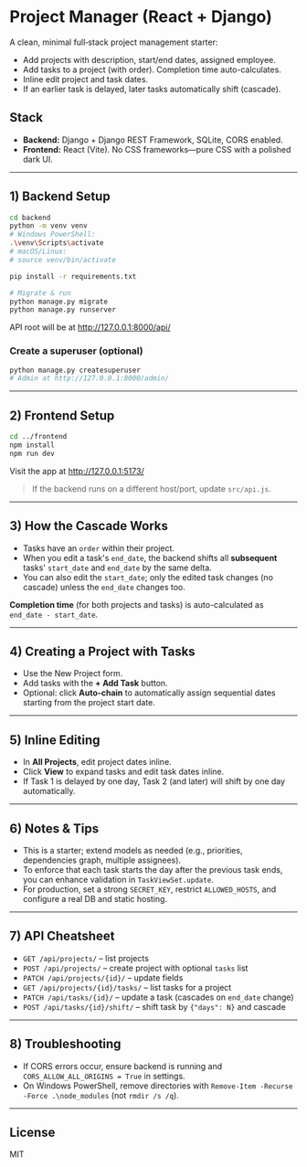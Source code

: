 
# Project Manager (React + Django)

A clean, minimal full‑stack project management starter:
- Add projects with description, start/end dates, assigned employee.
- Add tasks to a project (with order). Completion time auto-calculates.
- Inline edit project and task dates.
- If an earlier task is delayed, later tasks automatically shift (cascade).

## Stack
- **Backend:** Django + Django REST Framework, SQLite, CORS enabled.
- **Frontend:** React (Vite). No CSS frameworks—pure CSS with a polished dark UI.

---

## 1) Backend Setup

```bash
cd backend
python -m venv venv
# Windows PowerShell:
.\venv\Scripts\activate
# macOS/Linux:
# source venv/bin/activate

pip install -r requirements.txt

# Migrate & run
python manage.py migrate
python manage.py runserver
```

API root will be at http://127.0.0.1:8000/api/

### Create a superuser (optional)
```bash
python manage.py createsuperuser
# Admin at http://127.0.0.1:8000/admin/
```

---

## 2) Frontend Setup

```bash
cd ../frontend
npm install
npm run dev
```

Visit the app at http://127.0.0.1:5173/

> If the backend runs on a different host/port, update `src/api.js`.

---

## 3) How the Cascade Works

- Tasks have an `order` within their project.
- When you edit a task's `end_date`, the backend shifts all **subsequent** tasks' `start_date` and `end_date` by the same delta.
- You can also edit the `start_date`; only the edited task changes (no cascade) unless the `end_date` changes too.

**Completion time** (for both projects and tasks) is auto-calculated as `end_date - start_date`.

---

## 4) Creating a Project with Tasks

- Use the New Project form.
- Add tasks with the **+ Add Task** button.
- Optional: click **Auto‑chain** to automatically assign sequential dates starting from the project start date.

---

## 5) Inline Editing

- In **All Projects**, edit project dates inline.
- Click **View** to expand tasks and edit task dates inline.
- If Task 1 is delayed by one day, Task 2 (and later) will shift by one day automatically.

---

## 6) Notes & Tips

- This is a starter; extend models as needed (e.g., priorities, dependencies graph, multiple assignees).
- To enforce that each task starts the day after the previous task ends, you can enhance validation in `TaskViewSet.update`.
- For production, set a strong `SECRET_KEY`, restrict `ALLOWED_HOSTS`, and configure a real DB and static hosting.

---

## 7) API Cheatsheet

- `GET /api/projects/` – list projects
- `POST /api/projects/` – create project with optional `tasks` list
- `PATCH /api/projects/{id}/` – update fields
- `GET /api/projects/{id}/tasks/` – list tasks for a project
- `PATCH /api/tasks/{id}/` – update a task (cascades on `end_date` change)
- `POST /api/tasks/{id}/shift/` – shift task by `{"days": N}` and cascade

---

## 8) Troubleshooting

- If CORS errors occur, ensure backend is running and `CORS_ALLOW_ALL_ORIGINS = True` in settings.
- On Windows PowerShell, remove directories with `Remove-Item -Recurse -Force .\node_modules` (not `rmdir /s /q`).

---

## License
MIT
